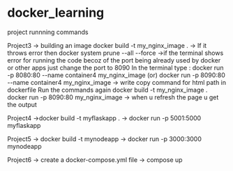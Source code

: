 # docker_learning

project runnning commands

Project3 
-> building an image 
docker  build -t my_nginx_image . 
-> If it throws error then 
docker system prune --all --force
->if the terminal shows error for running the code becoz of the port being already used by docker or other apps just change the port to 8090
In the terminal type : 
docker run -p 8080:80 --name container4 my_nginx_image (or)
docker run -p 8090:80 --name container4 my_nginx_image
-> write copy command for html path in dockerfile
Run the commands again 
docker build -t my_nginx_image . 
docker run -p 8090:80 my_nginx_image
-> when u refresh the page u get the output 


Project4
->docker build -t myflaskapp .
-> docker run -p 5001:5000 myflaskapp


Project5
-> docker build -t mynodeapp
-> docker run -p 3000:3000 mynodeapp


Project6
-> create a docker-compose.yml file 
-> compose up 
